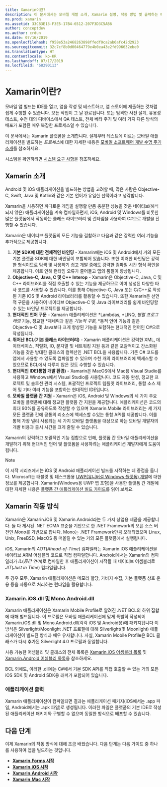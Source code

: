 ```yaml
---
title: Xamarin이란?
description: 이 문서에서는 모바일 개발 소개, Xamarin 설명, 작동 방법 및 출력하는 애플리케이션을 제공합니다.
ms.prod: xamarin
ms.assetid: 33C83E13-F3E5-17B4-6512-207F3D3C5AB6
author: conceptdev
ms.author: crdun
ms.date: 07/16/2019
ms.openlocfilehash: f958e53a2468263898ffedf0ca2ab6afc42d2923
ms.sourcegitcommit: 32c7cf8b0d00464779e4b0ea43e2fd996632ebe0
ms.translationtype: HT
ms.contentlocale: ko-KR
ms.lasthandoff: 07/17/2019
ms.locfileid: "68290113"
---
```

# <a name="what-is-xamarin"></a>Xamarin이란?

모바일 앱 빌드는 IDE를 열고, 앱을 작성 및 테스트하고, 앱 스토어에 제출하는 것처럼 쉽게 수행할 수 있습니다. 모든 작업이 그 날 완료됩니다. 또는 엄격한 사전 설계, 유용성 테스트, 수천 대의 디바이스에서 QA 테스트, 전체 베타 주기 및 여러 가지 다른 방식의 배포가 포함된 매우 복잡한 프로세스일 수 있습니다.

이 문서에서는 Xamarin 플랫폼을 소개합니다. 설계부터 테스트에 이르는 모바일 애플리케이션을 빌드하는 *프로세스*에 대한 자세한 내용은 [모바일 소프트웨어 개발 수명 주기 소개](~/cross-platform/get-started/introduction-to-mobile-sdlc.md)를 참조하세요.

시스템을 확인하려면 [시스템 요구 사항](~/cross-platform/get-started/requirements.md#macos-requirements)을 참조하세요.

## <a name="introduction-to-xamarin"></a>Xamarin 소개

Android 및 iOS 애플리케이션을 빌드하는 방법을 고려할 때, 많은 사람은 Objective-C, Swift, Java 및 Kotlin와 같은 기본 언어가 유일한 선택이라고 생각합니다.

Xamarin을 사용하면 까다로운 게임을 실행할 만큼 충분한 성능을 갖춘 네이티브(해석되지 않은) 애플리케이션을 계속 컴파일하면서, iOS, Android 및 Windows를 비롯한 많은 플랫폼에서 작동하는 클래스 라이브러리 및 런타임을 사용하여 C#으로 개발을 진행할 수 있습니다.

Xamarin은 네이티브 플랫폼의 모든 기능을 결합하고 다음과 같은 강력한 여러 기능을 추가적으로 제공합니다.

1.   **기본 SDK에 대한 전체적인 바인딩** - Xamarin에는 iOS 및 Android에서 거의 모든 기본 플랫폼 SDK에 대한 바인딩이 포함되어 있습니다. 또한 이러한 바인딩은 강력한 형식이므로 탐색 및 사용하기 쉽고 개발 중에도 강력한 컴파일 시간 형식 확인을 제공합니다. 이로 인해 런타임 오류가 줄어들고 앱의 품질이 향상됩니다.
1.   **Objective-C, Java, C 및 C++ Interop** - Xamarin은 Objective-C, Java, C 및 C++ 라이브러리를 직접 호출할 수 있는 기능을 제공하므로 이미 생성된 다양한 타사 코드를 사용할 수 있습니다. 이를 통해 Objective-C, Java 또는 C/C++로 작성된 기존 iOS 및 Android 라이브러리를 활용할 수 있습니다. 또한 Xamarin은 선언적 구문을 사용하여 네이티브 Objective-C 및 Java 라이브러리를 쉽게 바인딩할 수 있는 바인딩 프로젝트를 제공합니다.
1.   **현대적인 언어 구문** - Xamarin 애플리케이션은 *Lambdas, *LINQ, *병렬 프로그래밍* 기능, 정교한 *제네릭과 같은 *기능적 구문*, *동적 언어 기능과 같은 Objective-C 및 Java보다 크게 향상된 기능을 포함하는 현대적인 언어인 C#으로 작성됩니다.
1.   **뛰어난 BCL(기본 클래스 라이브러리)** - Xamarin 애플리케이션은 강력한 XML, 데이터베이스, 직렬화, IO, 문자열 및 네트워킹 지원 등과 같은 포괄적이고 간소화된 기능을 갖춘 방대한 클래스의 컬렉션인 .NET BCL을 사용합니다. 기존 C# 코드를 앱에서 사용할 수 있도록 컴파일할 수 있으며 수천 개의 라이브러리에 액세스할 수 있으므로 BCL에서 다루지 않은 것도 수행할 수 있습니다.
1.   **현대적인 IDE(통합 개발 환경)** - Xamarin은 MacOS에서 Mac용 Visual Studio를 사용하고 Windows에서 Visual Studio를 사용합니다. 코드 자동 완성, 정교한 프로젝트 및 솔루션 관리 시스템, 포괄적인 프로젝트 템플릿 라이브러리, 통합 소스 제어 및 기타 여러 기능을 포함하는 현대적인 IDE입니다.
1.   **모바일 플랫폼 간 지원** - Xamarin은 iOS, Android 및 Windows의 세 가지 주요 모바일 플랫폼에 대해 정교한 플랫폼 간 지원을 제공합니다. 애플리케이션은 코드의 최대 90%를 공유하도록 작성할 수 있으며 Xamarin.Mobile 라이브러리는 세 가지 모든 플랫폼 간에 공통의 리소스에 액세스할 수있는 통합 API를 제공합니다. 이를 통해 가장 널리 사용되는 세 가지 모바일 플랫폼을 대상으로 하는 모바일 개발자의 개발 비용과 출시 시간을 크게 줄일 수 있습니다.

Xamarin의 강력하고 포괄적인 기능 집합으로 인해, 플랫폼 간 모바일 애플리케이션을 개발하기 위해 현대적인 언어 및 플랫폼을 사용하려는 애플리케이션 개발자에게 도움이 됩니다.

> [!NOTE]
> 이 시작 시리즈에서는 iOS 및 Android 애플리케이션 빌드를 시작하는 데 중점을 둡니다. Microsoft는 태블릿 및 데스크톱용 [UWP(유니버설 Windows 플랫폼) 개발](https://docs.microsoft.com/windows/uwp/develop/)에 대한 정보를 제공합니다. Xamarin(Windows용 UWP 앱 포함)을 사용한 플랫폼 간 개발에 대한 자세한 내용은 [플랫폼 간 애플리케이션 빌드 가이드](~/cross-platform/app-fundamentals/building-cross-platform-applications/index.md)를 읽어 보세요.

## <a name="how-does-xamarin-work"></a>Xamarin 작동 방식

Xamarin은 Xamarin.iOS 및 Xamarin.Android라는 두 가지 상업용 제품을 제공합니다. 둘 다 게시된 .NET ECMA 표준을 기반으로 한 .NET Framework의 오픈 소스 버전인 *Mono*를 기반으로 합니다. Mono는 .NET Framework만큼 오래되었으며 Linux, Unix, FreeBSD, MacOS 등 떠올릴 수 있는 거의 모든 플랫폼에서 실행됩니다.

iOS, Xamarin의 *AOT*(*Ahead-of-Time*) 컴파일러는 Xamarin.iOS 애플리케이션을 네이티브 ARM 어셈블리 코드로 직접 컴파일합니다. Android에서는 Xamarin의 컴파일러가 *IL*(*중간 언어*)로 컴파일한 후 애플리케이션이 시작될 때 네이티브 어셈블리로 *JIT*(*Just in Time*) 컴파일됩니다.

두 경우 모두, Xamarin 애플리케이션은 메모리 할당, 가비지 수집, 기본 플랫폼 상호 운용 등을 자동으로 처리하는 런타임을 활용합니다.

### <a name="xamariniosdll-and-monoandroiddll"></a>Xamarin.iOS.dll 및 Mono.Android.dll

Xamarin 애플리케이션은 Xamarin Mobile Profile로 알려진 .NET BCL의 하위 집합에 대해 빌드됩니다. 이 프로필은 모바일 애플리케이션에 맞게 특별히 작성되어 Xamarin.iOS.dll 및 Mono.Android.dll(각각 iOS 및 Android용)에 패키지됩니다 이 방식은 Silverlight/Moonlight .NET 프로필에 대해 Silverlight(및 Moonlight) 애플리케이션이 빌드된 방식과 매우 유사합니다. 사실, Xamarin Mobile Profile은 BCL 클래스가 다시 추가된 Silverlight 4.0 프로필과 동일합니다.

사용 가능한 어셈블리 및 클래스의 전체 목록은 [Xamarin.iOS 어셈블리 목록](~/cross-platform/internals/available-assemblies.md?context=xamarin/ios) 및 [Xamarin.Android 어셈블리 목록](~/cross-platform/internals/available-assemblies.md?context=xamarin/android)을 참조하세요.

BCL 외에도, 이러한 .dll에는 C#에서 기본 SDK API를 직접 호출할 수 있는 거의 모든 iOS SDK 및 Android SDK용 래퍼가 포함되어 있습니다.

### <a name="application-output"></a>애플리케이션 출력

Xamarin 애플리케이션이 컴파일되면 결과는 애플리케이션 패키지(iOS에서는 .app 파일, Android에서는 .apk 파일)로 생성됩니다. 이러한 파일은 플랫폼의 기본 IDE로 작성된 애플리케이션 패키지와 구별할 수 없으며 동일한 방식으로 배포할 수 있습니다.

## <a name="next-steps"></a>다음 단계

이제 Xamarin의 작동 방식에 대해 조금 배웠습니다. 다음 단계는 다음 가이드 중 하나를 사용하여 앱을 빌드하는 것입니다.

- [**Xamarin.Forms 시작**](~/get-started/index.yml)
- [**Xamarin.iOS 시작**](~/ios/get-started/hello-ios/index.md)
- [**Xamarin.Android 시작**](~/android/get-started/hello-android/index.md)
- [**Xamarin.Mac 시작**](~/mac/get-started/hello-mac.md)

